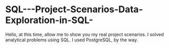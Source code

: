 # SQL---Project-Scenarios-Data-Exploration-in-SQL-
Hello, at this time, allow me to show you my real project scenarios. I solved analytical problems using SQL. I used PostgreSQL, by the way.
